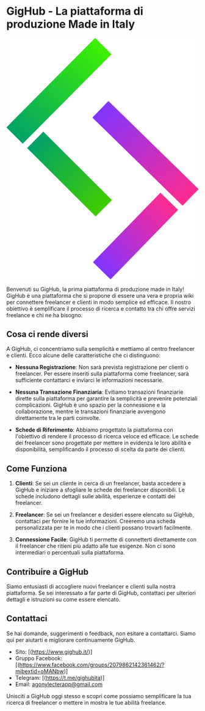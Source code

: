# GigHub - La piattaforma di produzione Made in Italy
![Logo di GigHub](logo.png)

Benvenuti su GigHub, la prima piattaforma di produzione made in Italy! GigHub è una piattaforma che si propone di essere una vera e propria wiki per connettere freelancer e clienti in modo semplice ed efficace. Il nostro obiettivo è semplificare il processo di ricerca e contatto tra chi offre servizi freelance e chi ne ha bisogno.

## Cosa ci rende diversi

A GigHub, ci concentriamo sulla semplicità e mettiamo al centro freelancer e clienti. Ecco alcune delle caratteristiche che ci distinguono:

- **Nessuna Registrazione**: Non sarà prevista registrazione per clienti o freelancer. Per essere inseriti sulla piattaforma come freelancer, sarà sufficiente contattarci e inviarci le informazioni necessarie.

- **Nessuna Transazione Finanziaria**: Evitiamo transazioni finanziarie dirette sulla piattaforma per garantire la semplicità e prevenire potenziali complicazioni. GigHub è uno spazio per la connessione e la collaborazione, mentre le transazioni finanziarie avvengono direttamente tra le parti coinvolte.

- **Schede di Riferimento**: Abbiamo progettato la piattaforma con l'obiettivo di rendere il processo di ricerca veloce ed efficace. Le schede dei freelancer sono progettate per mettere in evidenza le loro abilità e disponibilità, semplificando il processo di scelta da parte dei clienti.

## Come Funziona

1. **Clienti**: Se sei un cliente in cerca di un freelancer, basta accedere a GigHub e iniziare a sfogliare le schede dei freelancer disponibili. Le schede includono dettagli sulle abilità, esperienze e contatti dei freelancer.

2. **Freelancer**: Se sei un freelancer e desideri essere elencato su GigHub, contattaci per fornire le tue informazioni. Creeremo una scheda personalizzata per te in modo che i clienti possano trovarti facilmente.

3. **Connessione Facile**: GigHub ti permette di connetterti direttamente con il freelancer che ritieni più adatto alle tue esigenze. Non ci sono intermediari o percentuali sulla piattaforma.

## Contribuire a GigHub

Siamo entusiasti di accogliere nuovi freelancer e clienti sulla nostra piattaforma. Se sei interessato a far parte di GigHub, contattaci per ulteriori dettagli e istruzioni su come essere elencato.

## Contattaci

Se hai domande, suggerimenti o feedback, non esitare a contattarci. Siamo qui per aiutarti e migliorare continuamente GigHub.

- Sito: [(https://www.gighub.it/)]
- Gruppo Facebook: [(https://www.facebook.com/groups/2079862142361462/?mibextid=oMANbw)]
- Telegram: [(https://t.me/gighubita)]
- Email: agonylecterapp@gmail.com

Unisciti a GigHub oggi stesso e scopri come possiamo semplificare la tua ricerca di freelancer o mettere in mostra le tue abilità freelance.
